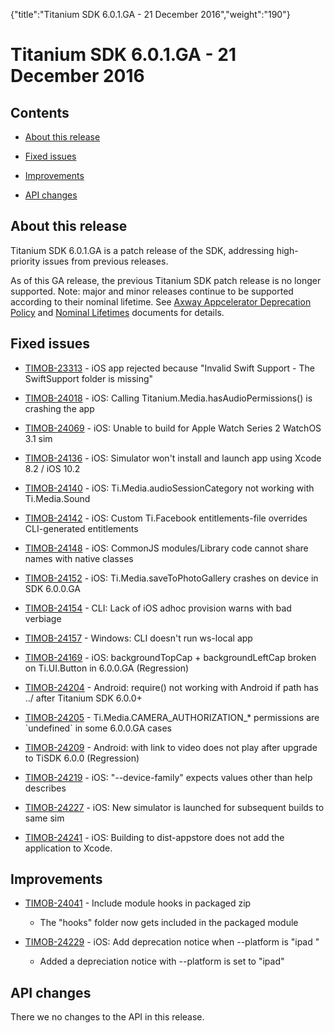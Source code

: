{"title":"Titanium SDK 6.0.1.GA - 21 December 2016","weight":"190"} 

# Titanium SDK 6.0.1.GA - 21 December 2016

## Contents

*   [About this release](#Aboutthisrelease)
    
*   [Fixed issues](#Fixedissues)
    
*   [Improvements](#Improvements)
    
*   [API changes](#APIchanges)
    

## About this release

Titanium SDK 6.0.1.GA is a patch release of the SDK, addressing high-priority issues from previous releases.

As of this GA release, the previous Titanium SDK patch release is no longer supported. Note: major and minor releases continue to be supported according to their nominal lifetime. See [Axway Appcelerator Deprecation Policy](/docs/appc/AMPLIFY_Appcelerator_Services_Overview/Axway_Appcelerator_Deprecation_Policy/) and [Nominal Lifetimes](/docs/appc/AMPLIFY_Appcelerator_Services_Overview/Axway_Appcelerator_Product_Lifecycle/#NominalLifetimes) documents for details.

## Fixed issues

*   [TIMOB-23313](https://jira.appcelerator.org/browse/TIMOB-23313) - iOS app rejected because "Invalid Swift Support - The SwiftSupport folder is missing"
    
*   [TIMOB-24018](https://jira.appcelerator.org/browse/TIMOB-24018) - iOS: Calling Titanium.Media.hasAudioPermissions() is crashing the app
    
*   [TIMOB-24069](https://jira.appcelerator.org/browse/TIMOB-24069) - iOS: Unable to build for Apple Watch Series 2 WatchOS 3.1 sim
    
*   [TIMOB-24136](https://jira.appcelerator.org/browse/TIMOB-24136) - iOS: Simulator won't install and launch app using Xcode 8.2 / iOS 10.2
    
*   [TIMOB-24140](https://jira.appcelerator.org/browse/TIMOB-24140) - iOS: Ti.Media.audioSessionCategory not working with Ti.Media.Sound
    
*   [TIMOB-24142](https://jira.appcelerator.org/browse/TIMOB-24142) - iOS: Custom Ti.Facebook entitlements-file overrides CLI-generated entitlements
    
*   [TIMOB-24148](https://jira.appcelerator.org/browse/TIMOB-24148) - iOS: CommonJS modules/Library code cannot share names with native classes
    
*   [TIMOB-24152](https://jira.appcelerator.org/browse/TIMOB-24152) - iOS: Ti.Media.saveToPhotoGallery crashes on device in SDK 6.0.0.GA
    
*   [TIMOB-24154](https://jira.appcelerator.org/browse/TIMOB-24154) - CLI: Lack of iOS adhoc provision warns with bad verbiage
    
*   [TIMOB-24157](https://jira.appcelerator.org/browse/TIMOB-24157) - Windows: CLI doesn't run ws-local app
    
*   [TIMOB-24169](https://jira.appcelerator.org/browse/TIMOB-24169) - iOS: backgroundTopCap + backgroundLeftCap broken on Ti.UI.Button in 6.0.0.GA (Regression)
    
*   [TIMOB-24204](https://jira.appcelerator.org/browse/TIMOB-24204) - Android: require() not working with Android if path has ../ after Titanium SDK 6.0.0+
    
*   [TIMOB-24205](https://jira.appcelerator.org/browse/TIMOB-24205) - Ti.Media.CAMERA\_AUTHORIZATION\_\* permissions are \`undefined\` in some 6.0.0.GA cases
    
*   [TIMOB-24209](https://jira.appcelerator.org/browse/TIMOB-24209) - Android: <WebView> with link to video does not play after upgrade to TiSDK 6.0.0 (Regression)
    
*   [TIMOB-24219](https://jira.appcelerator.org/browse/TIMOB-24219) - iOS: "--device-family" expects values other than help describes
    
*   [TIMOB-24227](https://jira.appcelerator.org/browse/TIMOB-24227) - iOS: New simulator is launched for subsequent builds to same sim
    
*   [TIMOB-24241](https://jira.appcelerator.org/browse/TIMOB-24241) \- iOS: Building to dist-appstore does not add the application to Xcode.
    

## Improvements

*   [TIMOB-24041](https://jira.appcelerator.org/browse/TIMOB-24041) - Include module hooks in packaged zip
    
    *   The "hooks" folder now gets included in the packaged module
        
*   [TIMOB-24229](https://jira.appcelerator.org/browse/TIMOB-24229) - iOS: Add deprecation notice when --platform is "ipad "
    
    *   Added a depreciation notice with --platform is set to "ipad"
        

## API changes

There we no changes to the API in this release.